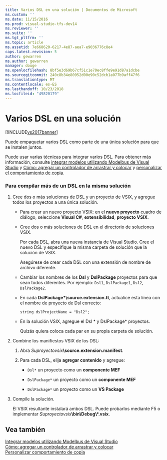 ```yaml
---
title: Varios DSL en una solución | Documentos de Microsoft
ms.custom: ''
ms.date: 11/15/2016
ms.prod: visual-studio-tfs-dev14
ms.reviewer: ''
ms.suite: ''
ms.tgt_pltfrm: ''
ms.topic: article
ms.assetid: 7e668620-6217-4e87-aea7-e9036776c8e4
caps.latest.revision: 5
author: gewarren
ms.author: gewarren
manager: douge
ms.openlocfilehash: 8bf5e3d69b67cf51c1e70ec8ffe9e91d87a1dcbe
ms.sourcegitcommit: 240c8b34e80952d00e90c52dcb1a077b9aff47f6
ms.translationtype: MT
ms.contentlocale: es-ES
ms.lasthandoff: 10/23/2018
ms.locfileid: "49820179"
---
```

# <a name="multiple-dsls-in-one-solution"></a>Varios DSL en una solución
[!INCLUDE[vs2017banner](../includes/vs2017banner.md)]

Puede empaquetar varios DSL como parte de una única solución para que se instalen juntos.  
  
 Puede usar varias técnicas para integrar varios DSL. Para obtener más información, consulte [integrar modelos utilizando Modelbus de Visual Studio](../modeling/integrating-models-by-using-visual-studio-modelbus.md) y [Cómo: agregar un controlador de arrastrar y colocar](../modeling/how-to-add-a-drag-and-drop-handler.md) y [personalizar el comportamiento de copia](../modeling/customizing-copy-behavior.md).  
  
### <a name="to-build-more-than-one-dsl-in-the-same-solution"></a>Para compilar más de un DSL en la misma solución  
  
1. Cree dos o más soluciones de DSL y un proyecto de VSIX, y agregue todos los proyectos a una única solución.  
  
   -   Para crear un nuevo proyecto VSIX: en el **nuevo proyecto** cuadro de diálogo, seleccione **Visual C#**, **extensibilidad**, **proyecto VSIX**.  
  
   -   Cree dos o más soluciones de DSL en el directorio de soluciones VSIX.  
  
        Por cada DSL, abra una nueva instancia de Visual Studio. Cree el nuevo DSL y especifique la misma carpeta de solución que la solución de VSIX.  
  
        Asegúrese de crear cada DSL con una extensión de nombre de archivo diferente.  
  
   -   Cambiar los nombres de los **Dsl** y **DslPackage** proyectos para que sean todos diferentes. Por ejemplo: `Dsl1`, `DslPackage1`, `Dsl2`, `DslPackage2`.  
  
   -   En cada **DslPackage\*\source.extension.tt**, actualice esta línea con el nombre de proyecto de Dsl correcto:  
  
        `string dslProjectName = "Dsl2";`  
  
   -   En la solución VSIX, agregue el Dsl * y DslPackage\* proyectos.  
  
        Quizás quiera coloca cada par en su propia carpeta de solución.  
  
2. Combine los manifiestos VSIX de los DSL:  
  
   1.  Abra _Suproyectovsix_**\source.extension.manifest**.  
  
   2.  Para cada DSL, elija **agregar contenido** y agregue:  
  
       -   `Dsl*` un proyecto como un **componente MEF**  
  
       -   `DslPackage*` un proyecto como un **componente MEF**  
  
       -   `DslPackage*` un proyecto como un **VS Package**  
  
3. Compile la solución.  
  
   El VSIX resultante instalará ambos DSL. Puede probarlos mediante F5 o implementar _Suproyectovsix_**\bin\Debug\\\*.vsix**.  
  
## <a name="see-also"></a>Vea también  
 [Integrar modelos utilizando Modelbus de Visual Studio](../modeling/integrating-models-by-using-visual-studio-modelbus.md)   
 [Cómo: agregar un controlador de arrastrar y colocar](../modeling/how-to-add-a-drag-and-drop-handler.md)   
 [Personalizar comportamiento de copia](../modeling/customizing-copy-behavior.md)




